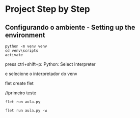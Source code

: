 # Project Step by Step 

## Configurando o ambiente - Setting up the environment

```
python -m venv venv
cd venv\scripts
activate

```
press ctrl+shift+p: Python: Select Interpreter

e selecione o interpretador do venv

flet create flet

//primeiro teste

```
flet run aula.py

flet run aula.py -w

```